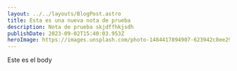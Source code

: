 ```yaml
---
layout: ../../layouts/BlogPost.astro
title: Esta es una nueva nota de prueba
description: Nota de prueba skjdffhkjsdh
publishDate: 2023-09-02T15:40:03.953Z
heroImage: https://images.unsplash.com/photo-1484417894907-623942c8ee29?ixlib=rb-4.0.3&ixid=M3wxMjA3fDB8MHxwaG90by1wYWdlfHx8fGVufDB8fHx8fA%3D%3D&auto=format&fit=crop&w=1932&q=80
---
```

E﻿ste es el body